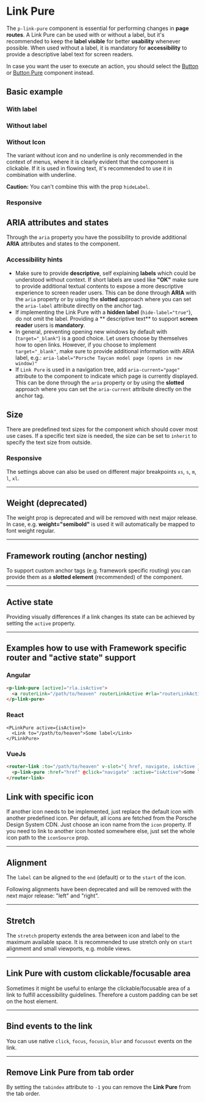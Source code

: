 # Link Pure

The `p-link-pure` component is essential for performing changes in **page routes**. A Link Pure can be used with or
without a label, but it's recommended to keep the **label visible** for better **usability** whenever possible. When
used without a label, it is mandatory for **accessibility** to provide a descriptive label text for screen readers.

In case you want the user to execute an action, you should select the [Button](components/button) or
[Button Pure](components/button-pure) component instead.

<TableOfContents></TableOfContents>

## Basic example

### With label

<Playground :markup="withLabel" :config="configInline"></Playground>

### Without label

<Playground :markup="withoutLabel" :config="configInline"></Playground>

### Without Icon

The variant without icon and no underline is only recommended in the context of menus, where it is clearly evident that
the component is clickable. If it is used in flowing text, it's recommended to use it in combination with underline.

**Caution:** You can't combine this with the prop `hideLabel`.

<Playground :markup="withoutIcon" :config="configInline"></Playground>

### Responsive

<Playground :markup="responsive" :config="config"></Playground>

## ARIA attributes and states

Through the `aria` property you have the possibility to provide additional **ARIA** attributes and states to the
component.

<Playground :markup="accessibility" :config="config"></Playground>

### <A11yIcon></A11yIcon> Accessibility hints

- Make sure to provide **descriptive**, self explaining **labels** which could be understood without context. If short
  labels are used like **"OK"** make sure to provide additional textual contents to expose a more descriptive experience
  to screen reader users. This can be done through **ARIA** with the `aria` property or by using the **slotted**
  approach where you can set the `aria-label` attribute directly on the anchor tag.
- If implementing the Link Pure with a **hidden label** (`hide-label="true"`), do not omit the label. Providing a **
  descriptive text** to support **screen reader** users is **mandatory**.
- In general, preventing opening new windows by default with (`target="_blank"`) is a good choice. Let users choose by
  themselves how to open links. However, if you choose to implement `target="_blank"`, make sure to provide additional
  information with ARIA label, e.g.: `aria-label="Porsche Taycan model page (opens in new window)"`
- If `Link Pure` is used in a navigation tree, add `aria-current="page"` attribute to the component to indicate which
  page is currently displayed. This can be done through the `aria` property or by using the **slotted** approach where
  you can set the `aria-current` attribute directly on the anchor tag.

## Size

There are predefined text sizes for the component which should cover most use cases. If a specific text size is needed,
the size can be set to `inherit` to specify the text size from outside.

<Playground :markup="sizeMarkup" :config="config">
  <PlaygroundSelect v-model="size" :values="sizes" name="size"></PlaygroundSelect>
</Playground>

### Responsive

The settings above can also be used on different major breakpoints `xs`, `s`, `m`, `l`, `xl`.

<Playground :markup="sizeResponsive" :config="config"></Playground>

---

## Weight (deprecated)

<Notification heading="Important note" state="error">
  The weight prop is deprecated and will be removed with next major release.
  In case, e.g. <b>weight="semibold"</b> is used it will automatically be mapped to font weight regular.
</Notification>

---

## Framework routing (anchor nesting)

To support custom anchor tags (e.g. framework specific routing) you can provide them as a **slotted element**
(recommended) of the component.

<Playground :markup="routing" :config="config"></Playground>

---

## Active state

Providing visually differences if a link changes its state can be achieved by setting the `active` property.

<Playground :markup="activeHref" :config="config"></Playground>

---

## Examples how to use with Framework specific router and "active state" support

### Angular

```html
<p-link-pure [active]="rla.isActive">
  <a routerLink="/path/to/heaven" routerLinkActive #rla="routerLinkActive"></a>
</p-link-pure>
```

### React

```tsx
<PLinkPure active={isActive}>
  <Link to="/path/to/heaven">Some label</Link>
</PLinkPure>
```

### VueJs

```html
<router-link :to="/path/to/heaven" v-slot="{ href, navigate, isActive }">
  <p-link-pure :href="href" @click="navigate" :active="isActive">Some label</p-link-pure>
</router-link>
```

## Link with specific icon

If another icon needs to be implemented, just replace the default icon with another predefined icon. Per default, all
icons are fetched from the Porsche Design System CDN. Just choose an icon name from the `icon` property. If you need to
link to another icon hosted somewhere else, just set the whole icon path to the `iconSource` prop.

<Playground :markup="icon" :config="configInline"></Playground>

---

## Alignment

The `label` can be aligned to the `end` (default) or to the `start` of the icon.

<Notification heading="Deprecation hint" state="warning">
  Following alignments have been deprecated and will be removed with the next major release: "left" and "right".
</Notification>

<Playground :markup="alignLabelMarkup" :config="config">
  <PlaygroundSelect v-model="alignLabel" :values="alignLabels" name="alignLabel"></PlaygroundSelect>
</Playground>

---

## Stretch

The `stretch` property extends the area between icon and label to the maximum available space. It is recommended to use
stretch only on `start` alignment and small viewports, e.g. mobile views.

<Playground :markup="stretchMarkup" :config="config">
  <PlaygroundSelect v-model="stretch" :values="stretches" name="stretch and align-label"></PlaygroundSelect>
</Playground>

---

## Link Pure with custom clickable/focusable area

Sometimes it might be useful to enlarge the clickable/focusable area of a link to fulfill accessibility guidelines.
Therefore a custom padding can be set on the host element.

<Playground :markup="clickableArea" :config="configInline"></Playground>

---

## Bind events to the link

You can use native `click`, `focus`, `focusin`, `blur` and `focusout` events on the link.

<Playground :markup="events" :config="config"></Playground>

---

## Remove Link Pure from tab order

By setting the `tabindex` attribute to `-1` you can remove the **Link Pure** from the tab order.

<Playground :markup="taborder" :config="configInline"></Playground>

<script lang="ts">
import Vue from 'vue';
import Component from 'vue-class-component';
import { TEXT_SIZES } from '../../utils/typography/text-size';
import { ALIGN_LABELS, ALIGN_LABELS_DEPRECATED } from '../../utils'; 

@Component
export default class Code extends Vue {
  config = { themeable: true };
  configInline = { ...this.config, spacing: 'inline' };

  stretch = 'stretch="true" align-label="start"';
  stretches = [
    'stretch="true" align-label="start"',
    'stretch="true" align-label="end"',
    'stretch="false" align-label="start"',
    'stretch="false" align-label="end"',
    'stretch="{ base: true, l: false }" align-label="start"',
  ];

  withLabel =
`<p-link-pure href="https://www.porsche.com">Some label</p-link-pure>
<p-link-pure underline="true" href="https://www.porsche.com">Some label</p-link-pure>`;

  withoutLabel =
`<p-link-pure hide-label="true" href="https://www.porsche.com">Some label</p-link-pure>
<p-link-pure hide-label="true" underline="true" href="https://www.porsche.com">Some label</p-link-pure>`;

  responsive =
`<p-link-pure href="https://www.porsche.com" hide-label="{ base: true, l: false }">Some label</p-link-pure>`;

  accessibility = 
`<p-link-pure href="https://www.porsche.com" aria="{ 'aria-label': 'Some more descriptive label' }">Some label</p-link-pure>`;

  withoutIcon =
`<p-link-pure icon="none" href="https://www.porsche.com">Some label</p-link-pure>
<p-link-pure icon="none" underline="true" href="https://www.porsche.com">Some label</p-link-pure>`;

  size = 'medium';
  sizes = TEXT_SIZES;
  get sizeMarkup() {
    const style =this.size === 'inherit' ? ' style="font-size: 3rem;"' : '';
    return `<p-link-pure href="https://www.porsche.com" size="${this.size}"${style}>Some label</p-link-pure>`;
  }

  sizeResponsive =
`<p-link-pure href="https://www.porsche.com" size="{ base: 'small', l: 'medium' }">Some label</p-link-pure>`;

  routing =
`<p-link-pure>
  <a href="https://www.porsche.com">Some label</a>
</p-link-pure>`;

  activeHref =
`<p-link-pure active="true" href="https://www.porsche.com">Some label</p-link-pure>`;

  activeWithoutHref =
`<p-link-pure active="true">Some label</p-link-pure>`;

  icon =
`<p-link-pure href="https://www.porsche.com" icon="phone">Some label</p-link-pure>
<p-link-pure icon-source="${require('../../assets/icon-custom-kaixin.svg')}" hide-label="true" href="https://www.porsche.com">Some label</p-link-pure>`;

  clickableArea =
`<p-link-pure href="https://www.porsche.com" style="padding: 1rem;">Some label</p-link-pure>
<p-link-pure href="https://www.porsche.com" hide-label="true" style="padding: 1rem;">Some label</p-link-pure>
<p-link-pure style="padding: 1rem;">
  <a href="https://www.porsche.com">Some label</a>
</p-link-pure>
<p-link-pure hide-label="true" style="padding: 1rem;">
  <a href="https://www.porsche.com">Some label</a>
</p-link-pure>`;

  alignLabel = 'start';
  alignLabels = [...ALIGN_LABELS.map(item => ALIGN_LABELS_DEPRECATED.includes(item) ? item + ' (deprecated)' : item), "{ base: 'start', l: 'end' }"];
  get alignLabelMarkup() {
    return `<p-link-pure align-label="${this.alignLabel}" href="https://www.porsche.com">Some label</p-link-pure>`;
  };

  get stretchMarkup() {
    return `<p-link-pure ${this.stretch} href="https://www.porsche.com">Some label</p-link-pure>`;
  };

  events =
`<p-link-pure
  href="https://www.porsche.com"
  onclick="alert('click'); return false;"
  onfocus="console.log('focus')"
  onfocusin="console.log('focusin')"
  onblur="console.log('blur')"
  onfocusout="console.log('focusout')"
>Some label</p-link-pure>`;

  taborder =
`<p-link-pure href="https://www.porsche.com">Some label</p-link-pure>
<p-link-pure href="https://www.porsche.com" tabindex="-1">Some label</p-link-pure>
<p-link-pure href="https://www.porsche.com">Some label</p-link-pure>`;
}
</script>

<style scoped lang="scss">
  :deep(.example-link) {
    display: inline-block;
    outline: none;
    text-decoration: none;
  }
</style>
